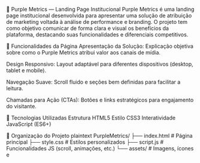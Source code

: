 💜 Purple Metrics — Landing Page Institucional
Purple Metrics é uma landing page institucional desenvolvida para apresentar uma solução de atribuição de marketing voltada à análise de performance e branding. O projeto tem como objetivo comunicar de forma clara e visual os benefícios da plataforma, destacando suas funcionalidades e diferenciais competitivos.

🧩 Funcionalidades da Página
Apresentação da Solução: Explicação objetiva sobre como o Purple Metrics atribui valor aos canais de mídia.

Design Responsivo: Layout adaptável para diferentes dispositivos (desktop, tablet e mobile).

Navegação Suave: Scroll fluido e seções bem definidas para facilitar a leitura.

Chamadas para Ação (CTAs): Botões e links estratégicos para engajamento do visitante.

🚀 Tecnologias Utilizadas
Estrutura	HTML5
Estilo	CSS3
Interatividade	JavaScript (ES6+)

📁 Organização do Projeto
plaintext
PurpleMetrics/
├── index.html        # Página principal
├── style.css         # Estilos personalizados
├── script.js         # Funcionalidades JS (scroll, animações, etc.)
└── assets/           # Imagens, ícones e 
